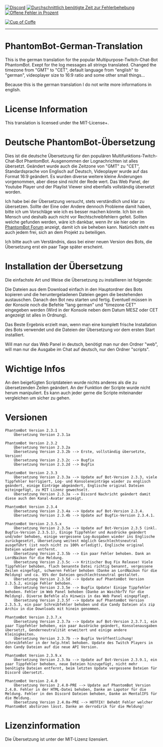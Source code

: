 [![Discord](https://discordapp.com/api/guilds/240072919722622977/widget.png)](https://discord.gg/JKJU3Zd)  [![Durchschnittlich benötigte Zeit zur Fehlerbehebung](http://isitmaintained.com/badge/resolution/X00LA/PhantomBot-German-Translation.svg)](http://isitmaintained.com/project/X00LA/PhantomBot-German-Translation "Average time to resolve an issue")  [![Offene Fehler in Prozent](http://isitmaintained.com/badge/open/X00LA/PhantomBot-German-Translation.svg)](http://isitmaintained.com/project/X00LA/PhantomBot-German-Translation "Percentage of issues still open")
   
[![Cup of Coffe](http://i.imgur.com/ycclOX9.png)](https://www.paypal.com/cgi-bin/webscr?cmd=_s-xclick&hosted_button_id=QF69JHHKBYV9A)

---

# PhantomBot-German-Translation

This is the german translation for the popular Multipurpose-Twitch-Chat-Bot PhantomBot.
Exept for the log messages all strings translated.
Changed the timezone from "GMT" to "CET", default language from "english" to "german", videoplayer size to 16:9 ratio and some other small things...

Because this is the german translation I do not write more informations in english.

# License Information

This translation is licensed under the MIT-License+.


# Deutsche PhantomBot-Übersetzung

Dies ist die deutsche Übersetzung für den populären Multifunktions-Twitch-Chat-Bot PhantomBot.
Ausgenommen der Lognachrichten ist alles übersetzt.
Geändert wurde auch die Zeitzone von "GMT" zu "CET", Standardsprache von Englisch auf Deutsch, Videoplayer wurde auf das Format 16:9 geändert. Es wurden diverse weitere kleine Änderungen vorgenommen, aber diese sind nicht der Rede wert.
Das Web Panel, der Youtube Player und der Playlist Viewer sind ebenfalls vollständig übersetzt worden.

Ich habe bei der Übersetzung versucht, stets verständlich und klar zu übersetzen. Sollte der Eine oder Andere dennoch Probleme damit haben, bitte ich um Vorschläge wie ich es besser machen könnte. Ich bin ein Mensch und deshalb auch nicht vor Rechtschreibfehlern gefeit. Sollten welche gefunden werden, wäre ich dankbar, wenn ihr sie hier oder im <a href="https://community.phantombot.tv/topic/797/german-translation-github" target="_blank">PhantomBot Forum</a> anzeigt, damit ich sie beheben kann. Natürlich steht es auch jedem frei, sich an dem Projekt zu beteiligen.

Ich bitte auch um Verständnis, dass bei einer neuen Version des Bots, die Übersetzung erst ein paar Tage später erscheint.


# Installation der Übersetzung

Die einfachste Art und Weise die Übersetzung zu installieren ist folgende:

Die Dateien aus dem Download einfach in den Hauptordner des Bots kopieren und die heruntergeladenen Dateien gegen die bestehenden austauschen.
Danach den Bot neu starten und fertig.
Eventuell müssen in der Konsole noch die Befehle "lang german" und "timezone CET" eingegeben werden (Wird in der Konsole neben dem Datum MESZ oder CET angezeigt ist alles in Ordnung).

Das Beste Ergebnis erzielt man, wenn man eine komplett frische Installation des Bots verwendet und die Dateien der Übersetzung vor dem ersten Start installiert.

Will man nur das Web Panel in deutsch, benötigt man nur den Ordner "web", will man nur die Ausgabe im Chat auf deutsch, nur den Ordner "scripts".


# Wichtige Infos

An den beigefügten Scriptdateien wurde nichts anderes als die zu übersetzenden Zeilen geändert. An der Funktion der Scripte wurde nicht herum manipuliert. Es kann auch jeder gerne die Scripte miteinander vergleichen um sicher zu gehen.

# Versionen

    PhantomBot Version 2.3.1
        Übersetzung Version 2.3.1a
        
    PhantomBot Version 2.3.2
        Übersetzung Version 2.3.2a
        Übersetzung Version 2.3.2b --> Erste, vollständig übersetzte, Version!
        Übersetzung Version 2.3.2c --> Bugfix
        Übersetzung Version 2.3.2d --> Bugfix
		
    PhantomBot Version 2.3.3
        Übersetzung Version 2.3.3a --> Update auf Bot-Version 2.3.3, viele Tippfehler korrigiert, Log- und Konsoleneinträge wieder zu englisch geändert, einige Einträge abgeändert, Englische original Dateien miteingefügt, zu MIT Lizenz gewechselt.
        Übersetzung Version 2.3.3a --> Discord Nachricht geändert damit diese auch den Kanal-Avatar anzeigt.

    PhantomBot Version 2.3.4
        Übersetzung Version 2.3.4a --> Update auf Bot-Version 2.3.4.
        Übersetzung Version 2.3.4b --> Update auf Bugfix-Version 2.3.4.1.

    PhantomBot Version 2.3.5.x
	    Übersetzung Version 2.3.5a --> Update auf Bot-Version 2.3.5 (inkl. Bugfix-Version 2.3.5.1), Einige Tippfehler und Ausdrücke geändert und/oder behoben, einige vergessene Log-Ausgaben wieder ins Englische zurückgesetzt, Übersetzung weitest möglich Geschlechtsneutral ausgeführt (ist noch nicht zu 100% erledigt), Englische original Dateien wieder entfernt.
	    Übersetzung Version 2.3.5b --> Ein paar Fehler behoben. Dank an LordNaikon für die Meldung.
        Übersetzung Version 2.3.5c --> Kritischer Bug Fix Release! Viele Tippfehler behoben, flach benannte Datei richtig benannt, vergessene Zeilen eingefügt, schweren Fehler behoben (Danke an LordNaikon für die Meldung) und ca. 95% der Dateien geschlechtsneutral gestaltet. 
        Übersetzung Version 2.3.5d --> Update auf PhantomBot Version 2.3.5.2, einige Fehler behoben.
        Übersetzung Version 2.3.5e --> Bugfix Update! Einige Tippfehler behoben. Fehler im Web Panel behoben (Danke an WaschbrTV für die Meldung). Diverse Befehle als Hinweis in das Web Panel eingepflegt.
        Übersetzung Version 2.3.5f --> Update auf PhantomBot Version 2.3.5.3, ein paar Schreibfehler behoben und die Candy Dateien als zip Archiv in die Downloads mit hinein genommen.

    PhantomBot Version 2.3.7.x
        Übersetzung Version 2.3.7a --> Update auf Bot-Version 2.3.7.1, ein paar Tippfehler behoben, ein paar Ausdrücke geändert, Konsolenausgaben übersetzt, Genderneutralität erweitert und einige andere Kleinigkeiten.
        Übersetzung Version 2.3.7b --> Bugfix Veröffentlichung! Schreibfehler in der help.html behoben. Update des Twitch Players in den Candy Dateien auf die neue API Version.
        
    PhantomBot Version 2.3.9.x
        Übersetzung Version 2.3.9a --> Update auf Bot-Version 2.3.9.1, ein paar Tippfehler behoben, neue Dateien hinzugefügt, nicht mehr benötigte Dateien entfernt, beim letzten Update vergessene Dateien für Discord übersetzt.
        
    PhantomBot Version 2.4.0
        Übersetzung Version 2.4.0-PRE --> Update auf PhantomBot Version 2.4.0. Fehler in der HTML-Datei behoben, Danke an Lapotor für die Meldung. Fehler in den Discord Dateien behoben, Danke an MentalIFS für die Meldung.
        Übersetzung Version 2.4.0a-PRE --> HOTFIX! Behebt Fehler welcher PhantomBot abstürzen lässt. Danke an derrodirik für die Meldung!

# Lizenzinformation

Die Übersetzung ist unter der MIT-Lizenz lizensiert.
